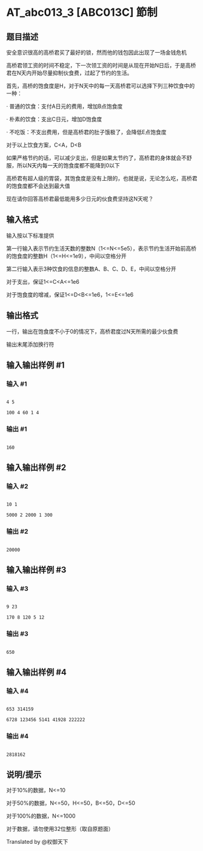 # AT_abc013_3 [ABC013C] 節制

## 题目描述

安全意识很高的高桥君买了最好的锁，然而他的钱包因此出现了一场金钱危机

高桥君领工资的时间不稳定，下一次领工资的时间是从现在开始N日后，于是高桥君在N天内开始尽量抑制伙食费，过起了节约的生活。

首先，高桥的饱食度是H，对于N天中的每一天高桥君可以选择下列三种饮食中的一种：

· 普通的饮食：支付A日元的费用，增加B点饱食度

· 朴素的饮食：支出C日元，增加D饱食度

· 不吃饭：不支出费用，但是高桥君的肚子饿极了，会降低E点饱食度

对于以上饮食方案，C<A，D<B

如果严格节约的话，可以减少支出，但是如果太节约了，高桥君的身体就会不舒服，所以N天内每一天的饱食度都不能降到0以下

高桥君有超人级的胃袋，其饱食度是没有上限的，也就是说，无论怎么吃，高桥君的饱食度都不会达到最大值

现在请你回答高桥君最低能用多少日元的伙食费坚持这N天呢？

## 输入格式

输入按以下标准提供

第一行输入表示节约生活天数的整数N（1<=N<=5e5），表示节约生活开始前高桥的饱食度的整数H（1<=H<=1e9），中间以空格分开

第二行输入表示3种饮食的信息的整数A、B、C、D、E，中间以空格分开

对于支出，保证1<=C<A<=1e6

对于饱食度的增减，保证1<=D<B<=1e6，1<=E<=1e6

## 输出格式

一行，输出在饱食度不小于0的情况下，高桥君度过N天所需的最少伙食费

输出末尾添加换行符

## 输入输出样例 #1

### 输入 #1

```
4 5
100 4 60 1 4
```

### 输出 #1

```
160
```

## 输入输出样例 #2

### 输入 #2

```
10 1
5000 2 2000 1 300
```

### 输出 #2

```
20000
```

## 输入输出样例 #3

### 输入 #3

```
9 23
170 8 120 5 12
```

### 输出 #3

```
650
```

## 输入输出样例 #4

### 输入 #4

```
653 314159
6728 123456 5141 41928 222222
```

### 输出 #4

```
2818162
```

## 说明/提示

对于10%的数据，N<=10

对于50%的数据，N<=50，H<=50，B<=50，D<=50

对于100%的数据，N<=1000

对于数据，请勿使用32位整形（取自原题面）

Translated by @权御天下